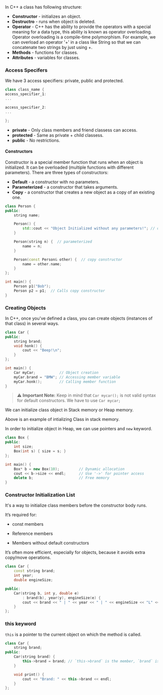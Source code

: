 In C++ a class has following structure:

- **Constructor** - initializes an object.
- **Destructro** - runs when object is deleted.
- **Operator** - C++ has the ability to provide the operators with a 
                 special meaning for a data type, this ability is known as 
                 operator overloading. Operator overloading is a compile-time
                 polymorphism. For example, we can overload an operator '+' 
                 in a class like String so that we can concatenate two 
                 strings by just using +. 
- **Methods** - functions for classes.
- **Attributes** - variables for classes.

### Access Specifers

We have 3 access specifiers: private, public and protected.

```cpp
class class_name {
access_specifier_1:
...

access_specifier_2:
...

};
```

- **private** - Only class members and friend classess can access.
- **protected** - Same as private + child classess.
- **public** - No restrictions.


#### Constructors

Constructor is a special member function that runs when an object is initialized.
It can be overloaded (multiple functions with different parameters).
There are three types of constructors:

- **Default** - a constructor with no parameters.
- **Parameterized** - a constructor that takes arguments.
- **Copy** - a constructor that creates a new object as a copy of an existing one.

```cpp
class Person {
public:
    string name;

    Person() {
        std::cout << "Object Initialized without any parameters!"; // default
    }

    Person(string n) {  // parameterized
        name = n;
    }

    Person(const Person& other) {  // copy constructor
        name = other.name;
    }
};

int main() {
    Person p1("Bob");
    Person p2 = p1;  // Calls copy constructor
}
```

### Creating Objects

In C++, once you've defined a class, you can create objects (instances of that class) in several ways.

```cpp
class Car {
public:
    string brand;
    void honk() {
        cout << "Beep!\n";
    }
};

int main() {
    Car myCar;           // Object creation
    myCar.brand = "BMW"; // Accessing member variable
    myCar.honk();        // Calling member function
}
```

> ⚠️ **Important Note:** Keep in mind that `Car mycar();` is not valid syntax for default constructors. 
                         We have to use `Car mycar;`


We can initialize class object in Stack memory or Heap memory.

Above is an example of intializing Class in stack memory.

In order to initialize object in Heap, we can use pointers and `new` keyword.

```cpp
class Box {
public:
    int size;
    Box(int s) { size = s; }
};

int main() {
    Box* b = new Box(10);         // Dynamic allocation
    cout << b->size << endl;      // Use '->' for pointer access
    delete b;                     // Free memory
}
```

### Constructor Initialization List

It's a way to initialize class members before the constructor body runs.

It’s required for:
- const members

- Reference members

- Members without default constructors

It’s often more efficient, especially for objects, because it avoids extra copy/move operations.

```cpp
class Car {
    const string brand;
    int year;
    double engineSize;

public:
    Car(string b, int y, double e)
        : brand(b), year(y), engineSize(e) {
        cout << brand << " | " << year << " | " << engineSize << "L" << endl;
    }
};

```

### this keyword

`this` is a pointer to the current object on which the method is called. 

```cpp
class Car {
    string brand;
public:
    Car(string brand) {
        this->brand = brand; // `this->brand` is the member, `brand` is the parameter
    }

    void print() {
        cout << "Brand: " << this->brand << endl;
    }
};
```
